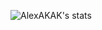 ![AlexAKAK's stats](https://github-readme-stats.vercel.app/api?username=AlexAKAK&show_icons=true&theme=tokyonight)
